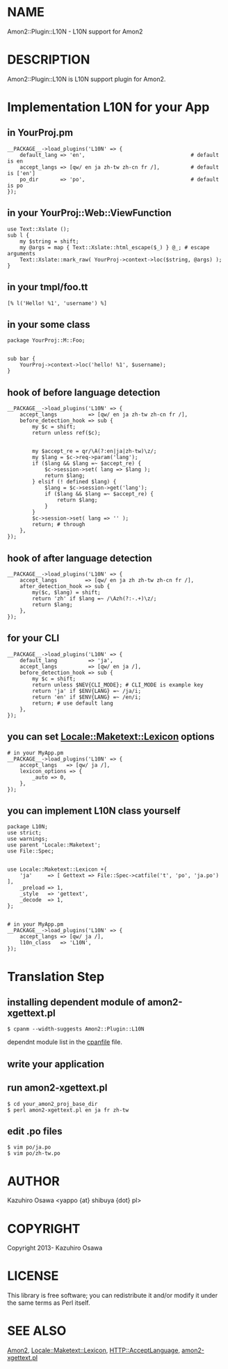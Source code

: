 # NAME

Amon2::Plugin::L10N - L10N support for Amon2

# DESCRIPTION

Amon2::Plugin::L10N is L10N support plugin for Amon2.

# Implementation L10N for your App

## in YourProj.pm

    __PACKAGE__->load_plugins('L10N' => {
        default_lang => 'en',                                  # default is en
        accept_langs => [qw/ en ja zh-tw zh-cn fr /],          # default is ['en']
        po_dir       => 'po',                                  # default is po
    });

## in your YourProj::Web::ViewFunction

    use Text::Xslate ();
    sub l {
        my $string = shift;
        my @args = map { Text::Xslate::html_escape($_) } @_; # escape arguments
        Text::Xslate::mark_raw( YourProj->context->loc($string, @args) );
    }

## in your tmpl/foo.tt

    [% l('Hello! %1', 'username') %]

## in your some class

    package YourProj::M::Foo;
    

    sub bar {
        YourProj->context->loc('hello! %1', $username);
    }

## hook of before language detection

    __PACKAGE__->load_plugins('L10N' => {
        accept_langs          => [qw/ en ja zh-tw zh-cn fr /],
        before_detection_hook => sub {
            my $c = shift;
            return unless ref($c);
    

            my $accept_re = qr/\A(?:en|ja|zh-tw)\z/;
            my $lang = $c->req->param('lang');
            if ($lang && $lang =~ $accept_re) {
                $c->session->set( lang => $lang );
                return $lang;
            } elsif (! defined $lang) {
                $lang = $c->session->get('lang');
                if ($lang && $lang =~ $accept_re) {
                    return $lang;
                }
            }
            $c->session->set( lang => '' );
            return; # through
        },
    });

## hook of after language detection

    __PACKAGE__->load_plugins('L10N' => {
        accept_langs         => [qw/ en ja zh zh-tw zh-cn fr /],
        after_detection_hook => sub {
            my($c, $lang) = shift;
            return 'zh' if $lang =~ /\Azh(?:-.+)\z/;
            return $lang;
        },
    });

## for your CLI

    __PACKAGE__->load_plugins('L10N' => {
        default_lang          => 'ja',
        accept_langs          => [qw/ en ja /],
        before_detection_hook => sub {
            my $c = shift;
            return unless $NEV{CLI_MODE}; # CLI_MODE is example key
            return 'ja' if $ENV{LANG} =~ /ja/i;
            return 'en' if $ENV{LANG} =~ /en/i;
            return; # use default lang
        },
    });

## you can set [Locale::Maketext::Lexicon](http://search.cpan.org/perldoc?Locale::Maketext::Lexicon) options

    # in your MyApp.pm
    __PACKAGE__->load_plugins('L10N' => {
        accept_langs   => [qw/ ja /],
        lexicon_options => {
            _auto => 0,
        },
    });

## you can implement L10N class yourself 

    package L10N;
    use strict;
    use warnings;
    use parent 'Locale::Maketext';
    use File::Spec;
    

    use Locale::Maketext::Lexicon +{
        'ja'     => [ Gettext => File::Spec->catfile('t', 'po', 'ja.po') ],
        _preload => 1,
        _style   => 'gettext',
        _decode  => 1,
    };
    

    # in your MyApp.pm
    __PACKAGE__->load_plugins('L10N' => {
        accept_langs => [qw/ ja /],
        l10n_class   => 'L10N',
    });

# Translation Step

## installing dependent module of amon2-xgettext.pl

    $ cpanm --width-suggests Amon2::Plugin::L10N

dependnt module list in the [cpanfile](http://search.cpan.org/perldoc?cpanfile) file.

## write your application

## run amon2-xgettext.pl

    $ cd your_amon2_proj_base_dir
    $ perl amon2-xgettext.pl en ja fr zh-tw

## edit .po files

    $ vim po/ja.po
    $ vim po/zh-tw.po

# AUTHOR

Kazuhiro Osawa <yappo {at} shibuya {dot} pl>

# COPYRIGHT

Copyright 2013- Kazuhiro Osawa

# LICENSE

This library is free software; you can redistribute it and/or modify
it under the same terms as Perl itself.

# SEE ALSO

[Amon2](http://search.cpan.org/perldoc?Amon2),
[Locale::Maketext::Lexicon](http://search.cpan.org/perldoc?Locale::Maketext::Lexicon),
[HTTP::AcceptLanguage](http://search.cpan.org/perldoc?HTTP::AcceptLanguage),
[amon2-xgettext.pl](http://search.cpan.org/perldoc?amon2-xgettext.pl)
